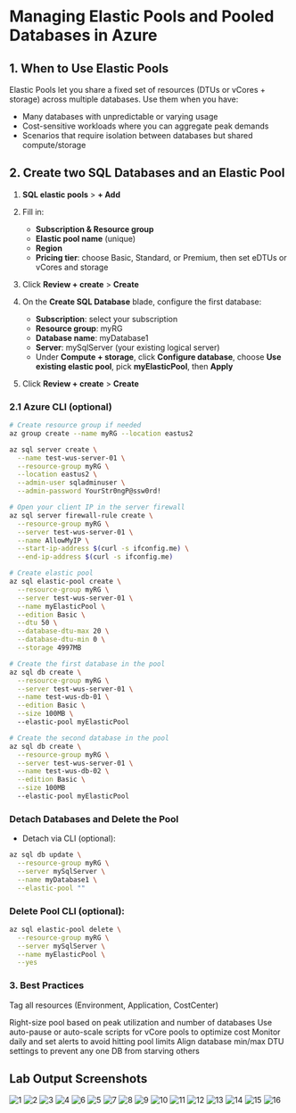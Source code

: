 # Managing Elastic Pools and Pooled Databases in Azure

## 1. When to Use Elastic Pools

Elastic Pools let you share a fixed set of resources (DTUs or vCores + storage) across multiple databases. Use them when you have:

- Many databases with unpredictable or varying usage  
- Cost-sensitive workloads where you can aggregate peak demands  
- Scenarios that require isolation between databases but shared compute/storage  

## 2. Create two SQL Databases and an Elastic Pool

1. **SQL elastic pools** > **+ Add**  
2. Fill in:
   - **Subscription & Resource group**  
   - **Elastic pool name** (unique)  
   - **Region**  
   - **Pricing tier**: choose Basic, Standard, or Premium, then set eDTUs or vCores and storage  
3. Click **Review + create** > **Create**

4. On the **Create SQL Database** blade, configure the first database:
   - **Subscription**: select your subscription  
   - **Resource group**: myRG  
   - **Database name**: myDatabase1  
   - **Server**: mySqlServer (your existing logical server)  
   - Under **Compute + storage**, click **Configure database**, choose **Use existing elastic pool**, pick **myElasticPool**, then **Apply**  

5. Click **Review + create** > **Create**  


### 2.1 Azure CLI (optional)

```bash
# Create resource group if needed
az group create --name myRG --location eastus2
```

```bash
az sql server create \
  --name test-wus-server-01 \
  --resource-group myRG \
  --location eastus2 \
  --admin-user sqladminuser \
  --admin-password YourStr0ngP@ssw0rd!
```

```bash
# Open your client IP in the server firewall
az sql server firewall-rule create \
  --resource-group myRG \
  --server test-wus-server-01 \
  --name AllowMyIP \
  --start-ip-address $(curl -s ifconfig.me) \
  --end-ip-address $(curl -s ifconfig.me)
```

```bash
# Create elastic pool
az sql elastic-pool create \
  --resource-group myRG \
  --server test-wus-server-01 \
  --name myElasticPool \
  --edition Basic \
  --dtu 50 \
  --database-dtu-max 20 \
  --database-dtu-min 0 \
  --storage 4997MB
```

```bash
# Create the first database in the pool
az sql db create \
  --resource-group myRG \
  --server test-wus-server-01 \
  --name test-wus-db-01 \
  --edition Basic \
  --size 100MB \ 
  --elastic-pool myElasticPool

# Create the second database in the pool
az sql db create \
  --resource-group myRG \
  --server test-wus-server-01 \
  --name test-wus-db-02 \
  --edition Basic \
  --size 100MB
  --elastic-pool myElasticPool
```

### Detach Databases and Delete the Pool

- Detach via CLI (optional):

```bash
az sql db update \
  --resource-group myRG \
  --server mySqlServer \
  --name myDatabase1 \
  --elastic-pool ""
```

### Delete Pool CLI (optional):

```bash
az sql elastic-pool delete \
  --resource-group myRG \
  --server mySqlServer \
  --name myElasticPool \
  --yes
```

### 3. Best Practices

Tag all resources (Environment, Application, CostCenter)

Right-size pool based on peak utilization and number of databases
Use auto-pause or auto-scale scripts for vCore pools to optimize cost
Monitor daily and set alerts to avoid hitting pool limits
Align database min/max DTU settings to prevent any one DB from starving others

## Lab Output Screenshots

![1](https://github.com/user-attachments/assets/c781c545-5dc4-46dc-951f-a01bb581ac97)
![2](https://github.com/user-attachments/assets/c056ed0a-6f6b-47f5-ab29-c4c87b07f538)
![3](https://github.com/user-attachments/assets/5b1a4c90-1705-4972-868f-5a80709f316a)
![4](https://github.com/user-attachments/assets/6897f840-aef0-47f4-965c-fda2ec7f7c62)
![6](https://github.com/user-attachments/assets/e7517a86-61e6-4345-bf46-2358dc65a58e)
![5](https://github.com/user-attachments/assets/2b53351c-4cfd-4ab6-af08-586b73d6540f)
![7](https://github.com/user-attachments/assets/a6c5bea6-9da6-4a9e-83c0-ddf010c09f3f)
![8](https://github.com/user-attachments/assets/d22c5a5c-6eca-49ad-8143-24882fd659f9)
![9](https://github.com/user-attachments/assets/c3a943fe-9809-4b76-93cf-d518069632f1)
![10](https://github.com/user-attachments/assets/a8e904f0-01db-468e-a1f7-8bc0334023c9)
![11](https://github.com/user-attachments/assets/e78c02e5-bf23-46c7-8dd4-b703124eee1c)
![12](https://github.com/user-attachments/assets/e88f3564-e536-4fba-9fc1-812e33f06398)
![13](https://github.com/user-attachments/assets/9eabd351-1605-4825-9cf7-31437c9a1720)
![14](https://github.com/user-attachments/assets/27dc8eaa-2eff-4030-bcfe-dd9fb70e3fc1)
![15](https://github.com/user-attachments/assets/a44dc707-2f5d-42fe-9da2-f92a7038715c)
![16](https://github.com/user-attachments/assets/c888f354-f0fe-495c-8561-7507d4762390)
